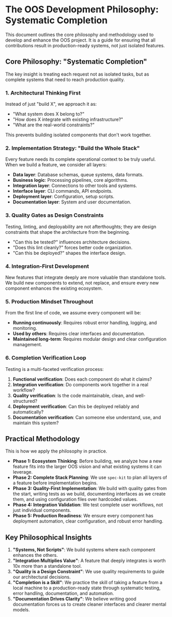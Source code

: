 # The OOS Development Philosophy: Systematic Completion

This document outlines the core philosophy and methodology used to develop and enhance the OOS project. It is a guide for ensuring that all contributions result in production-ready systems, not just isolated features.

## Core Philosophy: "Systematic Completion"

The key insight is treating each request not as isolated tasks, but as complete systems that need to reach production quality.

### 1. Architectural Thinking First

Instead of just "build X", we approach it as:
- "What system does X belong to?"
- "How does X integrate with existing infrastructure?"
- "What are the real-world constraints?"

This prevents building isolated components that don't work together.

### 2. Implementation Strategy: "Build the Whole Stack"

Every feature needs its complete operational context to be truly useful. When we build a feature, we consider all layers:
- **Data layer**: Database schemas, queue systems, data formats.
- **Business logic**: Processing pipelines, core algorithms.
- **Integration layer**: Connections to other tools and systems.
- **Interface layer**: CLI commands, API endpoints.
- **Deployment layer**: Configuration, setup scripts.
- **Documentation layer**: System and user documentation.

### 3. Quality Gates as Design Constraints

Testing, linting, and deployability are not afterthoughts; they are design constraints that shape the architecture from the beginning.
- "Can this be tested?" influences architecture decisions.
- "Does this lint cleanly?" forces better code organization.
- "Can this be deployed?" shapes the interface design.

### 4. Integration-First Development

New features that integrate deeply are more valuable than standalone tools. We build new components to extend, not replace, and ensure every new component enhances the existing ecosystem.

### 5. Production Mindset Throughout

From the first line of code, we assume every component will be:
- **Running continuously**: Requires robust error handling, logging, and monitoring.
- **Used by others**: Requires clear interfaces and documentation.
- **Maintained long-term**: Requires modular design and clear configuration management.

### 6. Completion Verification Loop

Testing is a multi-faceted verification process:
1.  **Functional verification**: Does each component do what it claims?
2.  **Integration verification**: Do components work together in a real workflow?
3.  **Quality verification**: Is the code maintainable, clean, and well-structured?
4.  **Deployment verification**: Can this be deployed reliably and automatically?
5.  **Documentation verification**: Can someone else understand, use, and maintain this system?

## Practical Methodology

This is how we apply the philosophy in practice.

- **Phase 1: Ecosystem Thinking**: Before building, we analyze how a new feature fits into the larger OOS vision and what existing systems it can leverage.
- **Phase 2: Complete Stack Planning**: We use `spec-kit` to plan all layers of a feature before implementation begins.
- **Phase 3: Quality-First Implementation**: We build with quality gates from the start, writing tests as we build, documenting interfaces as we create them, and using configuration files over hardcoded values.
- **Phase 4: Integration Validation**: We test complete user workflows, not just individual components.
- **Phase 5: Production Readiness**: We ensure every component has deployment automation, clear configuration, and robust error handling.

## Key Philosophical Insights

1.  **"Systems, Not Scripts"**: We build systems where each component enhances the others.
2.  **"Integration Multiplies Value"**: A feature that deeply integrates is worth 10x more than a standalone tool.
3.  **"Quality is a Design Constraint"**: We use quality requirements to guide our architectural decisions.
4.  **"Completion is a Skill"**: We practice the skill of taking a feature from a local machine to a production-ready state through systematic testing, error handling, documentation, and automation.
5.  **"Documentation Drives Clarity"**: We believe writing good documentation forces us to create cleaner interfaces and clearer mental models.
